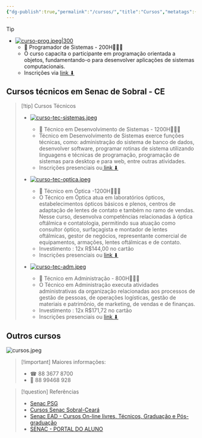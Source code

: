 ```yaml
---
{"dg-publish":true,"permalink":"/cursos/","title":"Cursos","metatags":{"description":"Programação de Cursos no Senac Ceará em Sobral"},"contentClasses":"list-cards","tags":["curso","Senac"],"updated":"2025-03-30T19:17:00.365-03:00"}
---
```



>[!tip]
> - [![curso-prog.jpeg|300](/img/user/curso-prog.jpeg)](https://psg.ce.senac.br/oportunidade/programador-de-sistemas-2/)
>   - 📢 Programador de Sistemas - 200H👨🏻‍💻
>   - O curso capacita o participante em programação orientada a objetos, fundamentando-o para desenvolver aplicações de sistemas computacionais.
>   - Inscrições via [link ⬇](https://psg.ce.senac.br/oportunidade/programador-de-sistemas-2/)
>>

## ️️️️Cursos técnicos em Senac de Sobral - CE

>[!tip] Cursos Técnicos
>
> - [![curso-tec-sistemas.jpeg](/img/user/curso-tec-sistemas.jpeg)](https://cursos.ce.senac.br/produto/tecnico-em-desenvolvimento-de-sistemas-sobral-noite-2025-12-67/)
>   - 📢 Técnico em Desenvolvimento de Sistemas - 1200H👨🏻‍💻
>   - Técnico em Desenvolvimento de Sistemas exerce funções técnicas, como: administração do sistema de banco de dados, desenvolver software, programar rotinas de sistema utilizando linguagens e técnicas de programação, programação de sistemas para desktop e para web, entre outras atividades.
>   - Inscrições presenciais ou[ link ⬇](https://cursos.ce.senac.br/produto/tecnico-em-desenvolvimento-de-sistemas-sobral-noite-2025-12-67/)
>
> - [![curso-tec-optica.jpeg](/img/user/curso-tec-optica.jpeg)](https://cursos.ce.senac.br/produto/tecnico-em-optica-sobral-noite-2025-12-64/)
>   - 📢 Técnico em Óptica -1200H👩🏻‍⚕
>   - O Técnico em Óptica atua em laboratórios ópticos, estabelecimentos ópticos básicos e plenos, centros de adaptação de lentes de contato e também no ramo de vendas. Nesse curso, desenvolva competências relacionadas à óptica oftálmica e contatologia, permitindo sua atuação como consultor óptico, surfaçagista e montador de lentes oftálmicas, gestor de negócios, representante comercial de equipamentos, armações, lentes oftálmicas e de contato. 
>   - Investimento : 12x R$144,00 no cartão 
>   - Inscrições presenciais ou [link ⬇](https://cursos.ce.senac.br/produto/tecnico-em-optica-sobral-noite-2025-12-64/)
>
> - [![curso-tec-adm.jpeg](/img/user/curso-tec-adm.jpeg)](https://cursos.ce.senac.br/produto/tecnico-em-administracao-sobral-noite-2025-12-66/)
>   - 📢 Técnico em Administração - 800H👨🏻‍💻
>   - O Técnico em Administração executa atividades administrativas da organização relacionadas aos processos de gestão de pessoas, de operações logísticas, gestão de materiais e patrimônio, de marketing, de vendas e de finanças.
>   - Investimento : 12x R$171,72 no cartão 
>   - Inscrições presenciais ou [link ⬇](https://cursos.ce.senac.br/produto/tecnico-em-administracao-sobral-noite-2025-12-66/)

## Outros cursos

![cursos.jpeg](/img/user/cursos.jpeg)



>[!important] Maiores informações:
> - ☎ 88 3677 8700
> - 📱 88 99468 928

> [!question] Referências
> - [Senac PSG](https://psg.ce.senac.br/oportunidades/)
> - [Cursos Senac Sobral-Ceará](https://cursos.ce.senac.br/unidade/senac-sobral/)
> - [Senac EAD - Cursos On-line livres, Técnicos, Graduação e Pós-graduação](https://www.ead.senac.br/)
> - [SENAC - PORTAL DO ALUNO](https://cloud.plataforma.senac.br/senacportalaluno/#/login)
